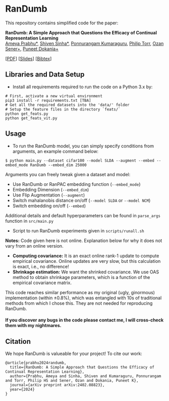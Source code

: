 # RanDumb
 
This repository contains simplified code for the paper:

**RanDumb: A Simple Approach that Questions the Efficacy of Continual Representation Learning**  
[Ameya Prabhu*](https://drimpossible.github.io), [Shiven Sinha*](https://www.linkedin.com/in/shiven-sinha/), [Ponnurangam Kumaraguru](https://www.iiit.ac.in/people/faculty/PKguru/), [Philip Torr](https://www.robots.ox.ac.uk/~phst/), [Ozan Sener+](https://ozansener.net/), [Puneet Dokania+](https://puneetkdokania.github.io)

[[PDF](https://arxiv.org/abs/2402.08823)]
[[Slides]()]
[[Bibtex](https://github.com/drimpossible/RanDumb/#citation)]

## Libraries and Data Setup

* Install all requirements required to run the code on a Python 3.x by:
```	
# First, activate a new virtual environment
pip3 install -r requirements.txt [TBA]
# Get all the required datasets into the 'data/' folder
# Setup the feature files in the directory `feats/` 
python get_feats.py 
python get_feats_vit.py
```
 
## Usage

* To run the RanDumb model, you can simply specify conditions from arguments, an example command below:
```
$ python main.py --dataset cifar100 --model SLDA --augment --embed --embed_mode RanDumb --embed_dim 25000
```

Arguments you can freely tweak given a dataset and model: 
  - Use RanDumb or RanPAC embedding function (`--embed_mode`)
  - Embedding Dimension (`--embed_dim`)
  - Use Flip Augmentation (`--augment`)
  - Switch mahalanobis distance on/off (`--model SLDA` or `--model NCM`)
  - Switch embedding on/off (`--embed`) 

Additional details and default hyperparameters can be found in `parse_args` function in `src/main.py` 
  
- Script to run RanDumb experiments given in `scripts/runall.sh`

**Notes:** Code given here is not online. Explanation below for why it does not vary from an online version. 
 
- **Computing covariance:** It is an exact online rank-1 update to compute empirical covariance. Online updates are very slow, but this calculation is exact, i.e., no difference!
- **Shrinkage estimation:** We want the shrinked covariance. We use OAS method to obtain shrinkage parameters, which is a function of the empirical covariance matrix.

This code reaches similar performance as my original (ugly, ginormous) implementation (within ±0.8%), which was entangled with 10s of traditional methods from which I chose this. They are not needed for reproducing RanDumb.

#### If you discover any bugs in the code please contact me, I will cross-check them with my nightmares.

## Citation

We hope RanDumb is valueable for your project! To cite our work:

```
@article{prabhu2024randumb,
  title={RanDumb: A Simple Approach that Questions the Efficacy of Continual Representation Learning},
  author={Prabhu, Ameya and Sinha, Shiven and Kumaraguru, Ponnurangam and Torr, Philip HS and Sener, Ozan and Dokania, Puneet K},
  journal={arXiv preprint arXiv:2402.08823},
  year={2024}
}
```
